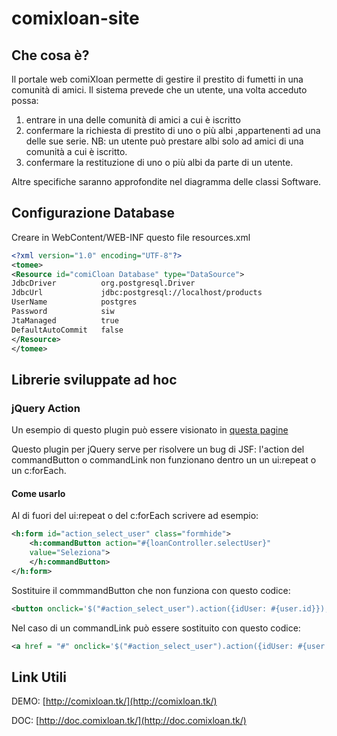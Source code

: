 # comixloan-site

## Che cosa è?
Il portale web comiXloan permette di gestire il prestito di fumetti in una comunità di amici.
Il sistema prevede che un utente, una volta acceduto possa:

1. entrare in una delle comunità di amici a cui è iscritto
2. confermare la richiesta di prestito di uno o più albi ,appartenenti ad una delle sue serie. NB: un utente può prestare albi solo ad amici di una comunità a cui è iscritto.
3. confermare la restituzione di uno o più albi da parte di un utente.

Altre specifiche saranno approfondite nel diagramma delle classi Software.

## Configurazione Database

Creare in WebContent/WEB-INF questo file resources.xml

```xml
<?xml version="1.0" encoding="UTF-8"?>
<tomee>
<Resource id="comiCloan Database" type="DataSource">
JdbcDriver  	 	org.postgresql.Driver
JdbcUrl  			jdbc:postgresql://localhost/products
UserName     		postgres
Password     		siw
JtaManaged      	true
DefaultAutoCommit   false
</Resource>
</tomee>

```

## Librerie sviluppate ad hoc

### jQuery Action

Un esempio di questo plugin può essere visionato in [questa pagine](https://github.com/comixloan/comixloan-site/blob/master/WebContent/loan/add.xhtml)

Questo plugin per jQuery serve per risolvere un bug di JSF: l'action del commandButton o commandLink non funzionano dentro un un ui:repeat o un c:forEach.

#### Come usarlo

Al di fuori del ui:repeat o del c:forEach scrivere ad esempio:

```xml
<h:form id="action_select_user" class="formhide">
    <h:commandButton action="#{loanController.selectUser}"
    value="Seleziona">
    </h:commandButton>
</h:form>
```

Sostituire il commmandButton che non funziona con questo codice:

```xml
<button onclick='$("#action_select_user").action({idUser: #{user.id}});'>Seleziona</button>
```

Nel caso di un commandLink può essere sostituito con questo codice:

```xml
<a href = "#" onclick='$("#action_select_user").action({idUser: #{user.id}});'>Seleziona</a>
```

## Link Utili

DEMO: [http://comixloan.tk/](http://comixloan.tk/)

DOC: [http://doc.comixloan.tk/](http://doc.comixloan.tk/)

